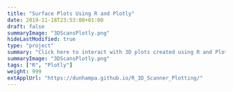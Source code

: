 ```yaml
---
title: "Surface Plots Using R and Plotly"
date: 2019-11-18T23:53:00+01:00
draft: false
summaryImage: "3DScansPlotly.png"
hideLastModified: true
type: "project"
summary: "Click here to interact with 3D plots created using R and Plotly"
summaryImage: "3DScansPlotly.png"
tags: ["R", "Plotly"]
weight: 999
extApplUrl: "https://dunhampa.github.io/R_3D_Scanner_Plotting/"
---
```



